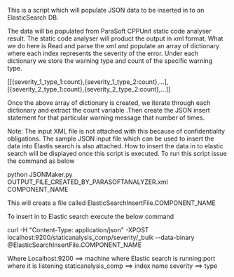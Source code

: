 This is a script which will populate JSON data to be inserted in to an ElasticSearch DB.

The data will be populated from ParaSoft CPPUnit static code analyser result. The static code analyser will
product the output in xml format. What we do here is Read and parse the xml and populate an array of dictionary
where each index represents the severity of the error. Under each dictionary we store the warning type and count of the
specific warning type.

[[{severity_1_type_1:count},{severity_1_type_2:count},...],[{severity_2_type_1:count},{severity_2_type_2:count},...]]


Once the above array of dictionary is created, we iterate through each dictionary and extract the count variable .Then create the JSON
insert statement for that particular warning message that number of times.

Note: The input XML file is not attached with this because of confidentiality obligations. The sample JSON input file which can be used
to insert the data into Elastis search is also attached. How to insert the data in to elastic search will be displayed once this
script is executed.
To run this script issue the command as below

python JSONMaker.py OUTPUT_FILE_CREATED_BY_PARASOFTANALYZER.xml COMPONENT_NAME

This will create a file called ElasticSearchInsertFile.COMPONENT_NAME 

To insert in to Elastic search execute the below command

curl -H "Content-Type: application/json" -XPOST localhost:9200/staticanalysis_comp/severity/_bulk --data-binary @ElasticSearchInsertFile.COMPONENT_NAME

Where 
Localhost:9200        ==> machine where Elastic search is running:port where it is listening
staticanalysis_comp   ==> index name 
severity              ==> type

